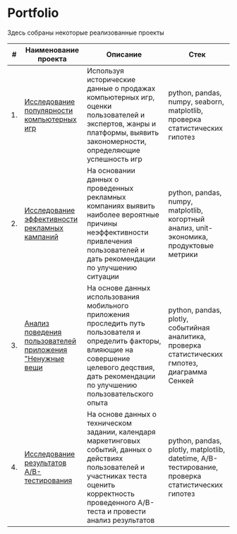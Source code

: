 # Portfolio

Здесь собраны некоторые реализованные проекты

| #    | Наименование проекта                | Описание                                                     | Стек                                                         |
| ---- | ------------------------------------------------------------ | ------------------------------------------------------------ | ------------------------------------------------------------ |
| 1.   | [Исследование популярности компьютерных игр](https://github.com/ElenaMtk/Portfolio/tree/main/Исследование%20популярности%20компьютерных%20игр) | Используя исторические данные о продажах компьютерных игр, оценки пользователей и экспертов, жанры и платформы, выявить закономерности, определяющие успешность игр | python, pandas, numpy, seaborn, matplotlib, проверка статистических гипотез       |
| 2.   | [Исследование эффективности рекламных кампаний](https://github.com/aq2003/Portfolio/tree/main/Taxi%20Service) | На основании данных о проведенных рекламных компаниях выявить наиболее вероятные причины неэффективности привлечения пользователей и дать рекомендации по улучшению ситуации | python, pandas, numpy, matplotlib, когортный анализ, unit-экономика, продуктовые метрики |
| 3.   | [Анализ поведения пользователей приложения "Ненужные вещи](https://github.com/ElenaMtk/Portfolio/tree/main/Анализ%20поведения%20пользователей%20приложения%20%22Ненужные%20вещи%22) | На основе данных использования мобильного приложения проследить путь пользователя и определить факторы, влияющие на совершение целевого деqствия, дать рекомендации по улучшению пользовательского опыта | python, pandas, plotly, событийная аналитика, проверка статистических гмпотез, диаграмма Сенкей |
| 4.   | [Исследование результатов A/B-тестирования](https://github.com/ElenaMtk/Portfolio/tree/main/Исследование%20результатов%20AB-тестирования) | На основе данных о техническом задании, календаря маркетинговых событий, данных о действиях пользователей и участниках теста оценить корректность проведенного А/В-теста и провести анализ результатов             | python, pandas, plotly, matplotlib, datetime, А/В-тестирование, проверка статистических гипотез |
